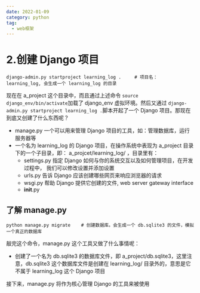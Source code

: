```yaml
---
date: 2022-01-09
category: python
tag:
  - web框架
---
```


# 2.创建 Django 项目

```shell
django-admin.py startproject learning_log .     # 项目名： learning_log, 会生成一个 learning_log 的目录
```

现在在 a_project 这个目录中，而且通过上述命令 `source django_env/bin/activate`加载了 django_env 虚拟环境。然后又通过
`django-admin.py startproject learning_log .`脚本开起了一个 Django 项目。那现在到底又创建了什么东西呢？

+ manage.py 一个可以用来管理 Django 项目的工具，如：管理数据库，运行服务器等
+ 一个名为 learning_log 的 Django 项目，在操作系统中表现为 a_project 目录下的一个子目录，即： a_projcet/learning_log/
  ，目录里有：
    - settings.py 指定 Django 如何与你的系统交互以及如何管理项目，在开发过程中， 我们可以修改设置并添加设置
    - urls.py 告诉 Django 应该创建哪些网页来响应浏览器的请求
    - wsgi.py 帮助 Django 提供它创建的文件, web server gateway interface
    - __init__.py

## 了解 manage.py

```shell
python manage.py migrate	# 创建数据库。会生成一个 db.sqlite3 的文件，模拟一个真正的数据库
```

敲完这个命令，manage.py 这个工具又做了什么事情呢：

+ 创建了一个名为 db.sqlite3 的数据库文件，即 a_project/db.sqlite3，这里注意，db.sqlite3 这个数据库文件是创建在
  learning_log/ 目录外的，意思是它不属于 learning_log 这个 Django 项目

接下来，manage.py 将作为核心管理 Django 的工具来被使用